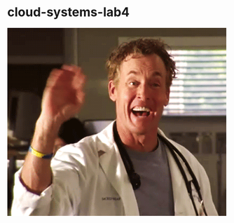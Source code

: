 # cloud-systems-lab4

[//]: # (<div align="center">)

[//]: # (    <img src="./images/dr-cox.gif" alt="Just hello, buddy!" />)

[//]: # (</div>)

![Just hello, buddy!](./images/dr-cox.gif)
